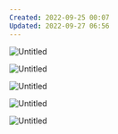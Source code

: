 ```yaml
---
Created: 2022-09-25 00:07
Updated: 2022-09-27 06:56
---
```



![Untitled](Resources/Attachments/Roadmap%20Revamp%20(1)%20d873200052794d71b739bbbfc4803198/Untitled.png)

![Untitled](Resources/Attachments/Roadmap%20Revamp%20(1)%20d873200052794d71b739bbbfc4803198/Untitled%201.png)

![Untitled](Resources/Attachments/Roadmap%20Revamp%20(1)%20d873200052794d71b739bbbfc4803198/Untitled%202.png)

![Untitled](Resources/Attachments/Roadmap%20Revamp%20(1)%20d873200052794d71b739bbbfc4803198/Untitled%203.png)

![Untitled](Resources/Attachments/Roadmap%20Revamp%20(1)%20d873200052794d71b739bbbfc4803198/Untitled%204.png)
